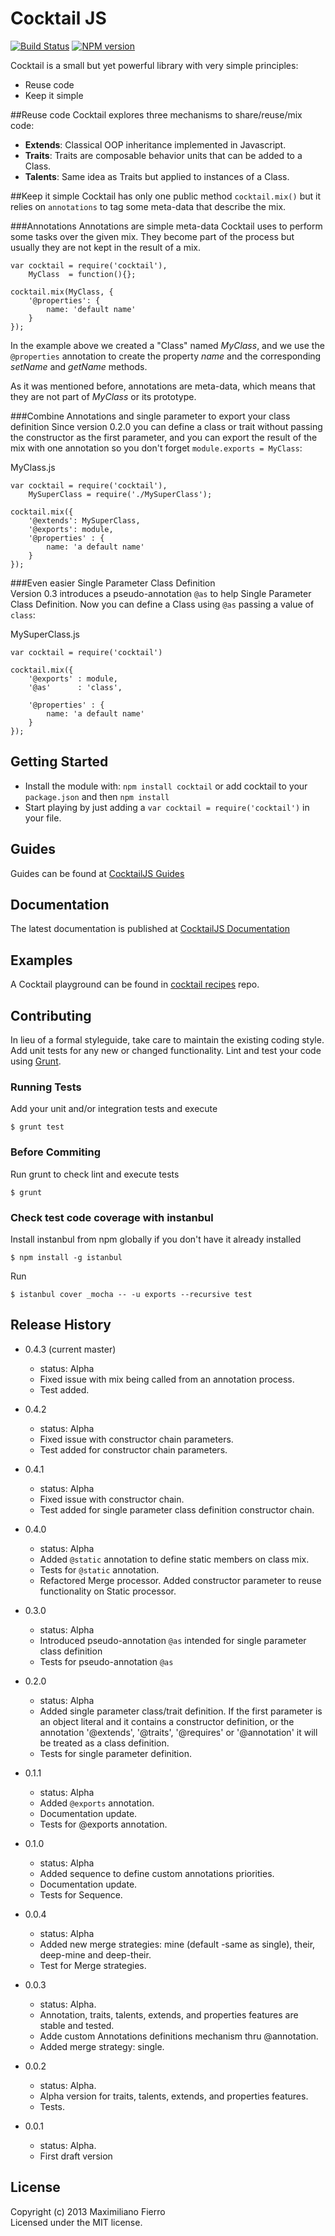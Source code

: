 # Cocktail JS 
[![Build Status](https://travis-ci.org/CocktailJS/cocktail.png?branch=master)](https://travis-ci.org/CocktailJS/Cocktail)
[![NPM version](https://badge.fury.io/js/cocktail.png)](http://badge.fury.io/js/cocktail)

Cocktail is a small but yet powerful library with very simple principles:

- Reuse code
- Keep it simple 

##Reuse code
Cocktail explores three mechanisms to share/reuse/mix code:

- **Extends**: Classical OOP inheritance implemented in Javascript.
- **Traits**: Traits are composable behavior units that can be added to a Class.
- **Talents**: Same idea as Traits but applied to instances of a Class.


##Keep it simple
Cocktail has only one public method `cocktail.mix()` but it relies on `annotations` to tag some meta-data that describe the mix.

###Annotations
Annotations are simple meta-data Cocktail uses to perform some tasks over the given mix. They become part of the process but usually they are not kept in the result of a mix.

	var cocktail = require('cocktail'),
		MyClass  = function(){};
		
	cocktail.mix(MyClass, {
		'@properties': {
			name: 'default name'
		}
	});	

In the example above we created a "Class" named _MyClass_, and we use the `@properties` annotation to create the property _name_ and the corresponding _setName_ and _getName_ methods.
 
As it was mentioned before, annotations are meta-data, which means that they are not part of _MyClass_ or its prototype. 

###Combine Annotations and single parameter to export your class definition
Since version 0.2.0 you can define a class or trait without passing the constructor as the first parameter, and you can
export the result of the mix with one annotation so you don't forget `module.exports = MyClass`:

MyClass.js

    var cocktail = require('cocktail'),
        MySuperClass = require('./MySuperClass');

    cocktail.mix({
        '@extends': MySuperClass,
        '@exports': module,
        '@properties' : {
            name: 'a default name'
        }
    });

###Even easier Single Parameter Class Definition  
Version 0.3 introduces a pseudo-annotation `@as` to help Single Parameter Class Definition. Now you can define
a Class using `@as` passing a value of `class`:

MySuperClass.js

    var cocktail = require('cocktail')

    cocktail.mix({
        '@exports' : module,
        '@as'      : 'class',

        '@properties' : {
            name: 'a default name'
        }
    });


## Getting Started

- Install the module with: `npm install cocktail` or add cocktail to your `package.json` and then `npm install`
- Start playing by just adding a `var cocktail = require('cocktail')` in your file.

## Guides
Guides can be found at [CocktailJS Guides](http://cocktailjs.github.io/guides/)

## Documentation
The latest documentation is published at [CocktailJS Documentation](http://cocktailjs.github.io/docs/)

## Examples
A Cocktail playground can be found in [cocktail recipes](https://github.com/CocktailJS/cocktail-recipes) repo.

## Contributing
In lieu of a formal styleguide, take care to maintain the existing coding style. Add unit tests for any new or changed functionality. Lint and test your code using [Grunt](http://gruntjs.com/).
### Running Tests
Add your unit and/or integration tests and execute

    $ grunt test

### Before Commiting
Run grunt to check lint and execute tests

    $ grunt


### Check test code coverage with instanbul

Install instanbul from npm globally if you don't have it already installed

    $ npm install -g istanbul 

Run

    $ istanbul cover _mocha -- -u exports --recursive test

## Release History

- 0.4.3 (current master)
    - status: Alpha
    - Fixed issue with mix being called from an annotation process.
    - Test added.

- 0.4.2 
    - status: Alpha
    - Fixed issue with constructor chain parameters.
    - Test added for constructor chain parameters.

- 0.4.1
    - status: Alpha
    - Fixed issue with constructor chain.
    - Test added for single parameter class definition constructor chain.

- 0.4.0
    - status: Alpha
    - Added `@static` annotation to define static members on class mix.
    - Tests for `@static` annotation.
    - Refactored Merge processor. Added constructor parameter to reuse functionality on Static processor.

- 0.3.0
    - status: Alpha
    - Introduced pseudo-annotation `@as` intended for single parameter class definition
    - Tests for pseudo-annotation `@as`

- 0.2.0
    - status: Alpha
    - Added single parameter class/trait definition. If the first parameter is an object literal and it contains a 
    constructor definition, or the annotation '@extends', '@traits', '@requires' or '@annotation' it will be treated as
    a class definition.
    - Tests for single parameter definition.

- 0.1.1
    - status: Alpha
    - Added `@exports` annotation.
    - Documentation update.
    - Tests for @exports annotation.

- 0.1.0
    - status: Alpha
    - Added sequence to define custom annotations priorities.
    - Documentation update.
    - Tests for Sequence.

- 0.0.4
    - status: Alpha
    - Added new merge strategies: mine (default -same as single), their, deep-mine and deep-their.
    - Test for Merge strategies.

- 0.0.3 
    - status: Alpha.
    - Annotation, traits, talents, extends, and properties features are stable and tested.
    - Adde custom Annotations definitions mechanism thru @annotation.
    - Added merge strategy: single.

- 0.0.2
    - status: Alpha.
    - Alpha version for traits, talents, extends, and properties features.
    - Tests.

- 0.0.1
    - status: Alpha.
    - First draft version

## License
Copyright (c) 2013 Maximiliano Fierro  
Licensed under the MIT license.
